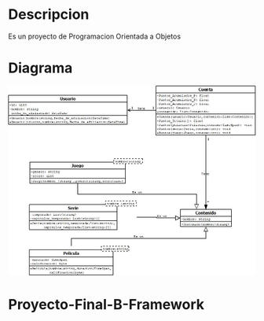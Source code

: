 # Descripcion 
Es un proyecto de Programacion Orientada a Objetos
# Diagrama
![Diagrama](/Diagrama1.jpg)
# Proyecto-Final-B-Framework
